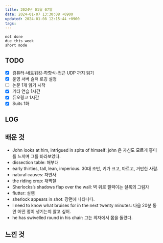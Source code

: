 ```yaml
---
title: 2024년 01월 07일
date: 2024-01-07 13:30:08 +0900
updated: 2024-01-08 12:15:44 +0900
tags: 
---
```


```tasks
not done 
due this week
short mode
```

## TODO

- [x] 컴퓨터-네트워킹-하향식-접근 UDP 까지 읽기
- [x] 운영 서버 슬랙 로깅 설정
- [ ] 논문 1개 읽기 시작
- [x] 기타 연습 1시간
- [x] 듀오링고 1시간
- [x] Suits 1화

## LOG

## 배운 것

- John looks at him, intrigued in spite of himself: john 은 자신도 모르게 흥미를 느끼며 그를 바라보았다. 
- dissection table: 해부대
- early thirties, tall, lean, imperious. 30대 초반, 키가 크고, 마르고, 거만한 사람. 
- natural causes: 자연사
- the riding crop: 채찍질
- Sherlocks’s shadows flap over the wall: 벽 위로 펄럭이는 셜록의 그림자
- flutter: 설렘
- sherlock appears in shot: 장면에 나타나다.
- I need to know what bruises for in the next twenty minutes: 다음 20분 동안 어떤 멍이 생기는지 알고 싶어. 
- he has swivelled round in his chair: 그는 의자에서 몸을 돌렸다. 

## 느낀 것
